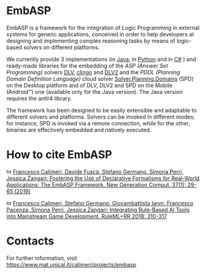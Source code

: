 # EmbASP

EmbASP is a framework for the integration of Logic Programming in external systems for generic applications, conceived in order to help developers at designing and implementing complex reasoning tasks by means of logic-based solvers on different platforms.

We currently provide 3 implementations (in [Java](https://www.java.com), in [Python](https://www.python.org) and in [C#](https://docs.microsoft.com/dotnet/csharp/language-reference/) ) and ready-made libraries for the embedding of the _ASP (Answer Set Programming)_ solvers [DLV](http://www.dlvsystem.com/dlv), [clingo](https://potassco.org/clingo) and [DLV2](https://www.mat.unical.it/DLV2) and the _PDDL (Planning Domain Definition Language)_ cloud solver [Solver.Planning.Domains](http://solver.planning.domains) (SPD) on the Desktop platform and of DLV, DLV2 and SPD on the Mobile (Android™) one (available only for the Java version). The Java version requires the antlr4 library.

The framework has been designed to be easily extensible and adaptable to different solvers and platforms. Solvers can be invoked in different modes; for instance, SPD is invoked via a remote connection, while for the other, binaries are effectively embedded and natively executed.

# How to cite EmbASP

[<img src="https://cdn.iconscout.com/icon/free/png-256/quote-16-433627.png" alt="    https://dblp.org/rec/conf/aiia/CalimeriFPZ16" width="13" height="13" />](https://dblp.org/rec/journals/ngc/CalimeriFGPZ19) [Francesco Calimeri, Davide Fuscà, Stefano Germano, Simona Perri, Jessica Zangari: Fostering the Use of Declarative Formalisms for Real-World Applications: The EmbASP Framework. New Generation Comput. 37(1): 29-65 (2019)](https://dblp.org/rec/journals/ngc/CalimeriFGPZ19)

[<img src="https://cdn.iconscout.com/icon/free/png-256/quote-16-433627.png" alt="    https://dblp.org/rec/conf/aiia/CalimeriFPZ16" width="13" height="13" />](https://dblp.org/rec/conf/ruleml/CalimeriGIPPZ18) [Francesco Calimeri, Stefano Germano, Giovambattista Ianni, Francesco Pacenza, Simona Perri, Jessica Zangari: Integrating Rule-Based AI Tools into Mainstream Game Development. RuleML+RR 2018: 310-317](https://dblp.org/rec/conf/ruleml/CalimeriGIPPZ18)

# Contacts
For further information, visit https://www.mat.unical.it/calimeri/projects/embasp


